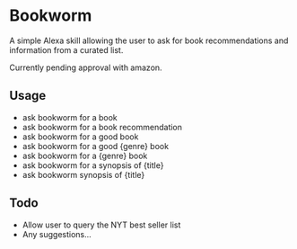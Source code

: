 # Bookworm
A simple Alexa skill allowing the user to ask for book recommendations and information from a curated list.

Currently pending approval with amazon.

## Usage

- ask bookworm for a book
- ask bookworm for a book recommendation
- ask bookworm for a good book
- ask bookworm for a good {genre} book
- ask bookworm for a {genre} book
- ask bookworm for a synopsis of {title}
- ask bookworm synopsis of {title}

## Todo

- Allow user to query the NYT best seller list
- Any suggestions...


